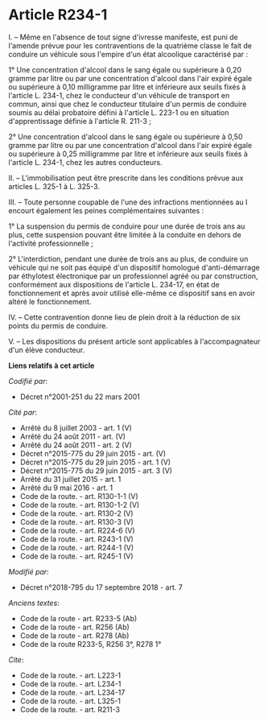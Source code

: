 # Article R234-1

I. – Même en l'absence de tout signe d'ivresse manifeste, est puni de l'amende prévue pour les contraventions de la quatrième
classe le fait de conduire un véhicule sous l'empire d'un état alcoolique caractérisé par : 

1° Une concentration d'alcool dans le sang égale ou supérieure à 0,20 gramme par litre ou par une concentration d'alcool dans
l'air expiré égale ou supérieure à 0,10 milligramme par litre et inférieure aux seuils fixés à l'article L. 234-1, chez le
conducteur d'un véhicule de transport en commun, ainsi que chez le conducteur titulaire d'un permis de conduire soumis au
délai probatoire défini à l'article L. 223-1 ou en situation d'apprentissage définie à l'article R. 211-3 ; 

2° Une concentration d'alcool dans le sang égale ou supérieure à 0,50 gramme par litre ou par une concentration d'alcool dans
l'air expiré égale ou supérieure à 0,25 milligramme par litre et inférieure aux seuils fixés à l'article L. 234-1, chez les
autres conducteurs. 

II. – L'immobilisation peut être prescrite dans les conditions prévue aux articles L. 325-1 à L. 325-3. 

III. – Toute personne coupable de l'une des infractions mentionnées au I encourt également les peines complémentaires
suivantes : 

1° La suspension du permis de conduire pour une durée de trois ans au plus, cette suspension pouvant être limitée à la
conduite en dehors de l'activité professionnelle ; 

2° L'interdiction, pendant une durée de trois ans au plus, de conduire un véhicule qui ne soit pas équipé d'un dispositif
homologué d'anti-démarrage par éthylotest électronique par un professionnel agréé ou par construction, conformément aux
dispositions de l'article L. 234-17, en état de fonctionnement et après avoir utilisé elle-même ce dispositif sans en avoir
altéré le fonctionnement. 

IV. – Cette contravention donne lieu de plein droit à la réduction de six points du permis de conduire. 

V. – Les dispositions du présent article sont applicables à l'accompagnateur d'un élève conducteur.

**Liens relatifs à cet article**

_Codifié par_:

  - Décret n°2001-251 du 22 mars 2001

_Cité par_:

  - Arrêté du 8 juillet 2003 - art. 1 (V)
  - Arrêté du 24 août 2011 - art. (V)
  - Arrêté du 24 août 2011 - art. 2 (V)
  - Décret n°2015-775 du 29 juin 2015 - art. (V)
  - Décret n°2015-775 du 29 juin 2015 - art. 1 (V)
  - Décret n°2015-775 du 29 juin 2015 - art. 3 (V)
  - Arrêté du 31 juillet 2015 - art. 1
  - Arrêté du 9 mai 2016 - art. 1
  - Code de la route. - art. R130-1-1 (V)
  - Code de la route. - art. R130-1-2 (V)
  - Code de la route. - art. R130-2 (V)
  - Code de la route. - art. R130-3 (V)
  - Code de la route. - art. R224-6 (V)
  - Code de la route. - art. R243-1 (V)
  - Code de la route. - art. R244-1 (V)
  - Code de la route. - art. R245-1 (V)

_Modifié par_:

  - Décret n°2018-795 du 17 septembre 2018 - art. 7

_Anciens textes_:

  - Code de la route - art. R233-5 (Ab)
  - Code de la route - art. R256 (Ab)
  - Code de la route - art. R278 (Ab)
  - Code de la route R233-5, R256 3°, R278 1°

_Cite_:

  - Code de la route. - art. L223-1
  - Code de la route. - art. L234-1
  - Code de la route. - art. L234-17
  - Code de la route. - art. L325-1
  - Code de la route. - art. R211-3
